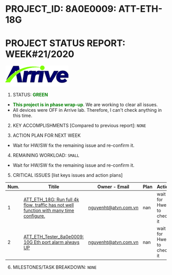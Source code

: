 # PROJECT_ID: 8A0E0009: ATT-ETH-18G
# PROJECT STATUS REPORT: WEEK#21/2020

[![Arrive](https://raw.githubusercontent.com/dangtv271202/atvn/master/ArriveTechLogoBlue.png)](https://www.arrivetechnologies.com)

1. STATUS: **<span style="color:GREEN">GREEN**

  * **<span style="color:GREEN">This project is in phase wrap-up**. We are working to clear all issues.
  * All devices were OFF in Arrive lab. Therefore, I can't check anything in this time.

2. KEY ACCOMPLISHMENTS [Compared to previous report]: `NONE`

3. ACTION PLAN FOR NEXT WEEK

  *  Wait for HW/SW fix the remaining issue and re-confirm it.

4. REMAINING WORKLOAD: ```SMALL```

  *  Wait for HW/SW fix the remaining issue and re-confirm it.

5. CRITICAL ISSUES [list keys issues and action plans]

|Num. |Titile |Owner - Email |Plan |Action |
| ------ | ------ | ------ | ------ | ------ |
| 1 | [ATT_ETH_18G: Run full 4k flow, traffic has not well function with many time configure.][O7-53] | nguyenht@atvn.com.vn | nan | wait for Hwer to check it|
| 2 | [ATT_ETH_Tester_8a0e0009: 10G Eth port alarm always UP][O7-40] | nguyenht@atvn.com.vn | nan | wait for Hwer to check it|

6. MILESTONES/TASK BREAKDOWN: ```NONE```

[//]: # (These are reference links used in the body of this note and get stripped out when the markdown processor does its job. There is no need to format nicely because it shouldn't be seen. Thanks SO - http://stackoverflow.com/questions/4823468/store-comments-in-markdown-syntax)

  [O7-54]:<https://crmplus.zoho.com/arrivetechnologies/index.do/cxapp/projects/arrivetechnologies#buginfo/403027000002130382/403027000005415138>
  [O7-53]:<https://crmplus.zoho.com/arrivetechnologies/index.do/cxapp/projects/arrivetechnologies#buginfo/403027000002130382/403027000005402377>
  [O7-52]:<https://crmplus.zoho.com/arrivetechnologies/index.do/cxapp/projects/arrivetechnologies#buginfo/403027000002130382/403027000005116047>
  [O7-48]:<https://crmplus.zoho.com/arrivetechnologies/index.do/cxapp/projects/arrivetechnologies#buginfo/403027000002130382/403027000004970083>
  [O7-44]:<https://crmplus.zoho.com/arrivetechnologies/index.do/cxapp/projects/arrivetechnologies#buginfo/403027000002130382/403027000004935179>
  [O7-43]:<https://crmplus.zoho.com/arrivetechnologies/index.do/cxapp/projects/arrivetechnologies#buginfo/403027000002130382/403027000004917118>
  [O7-42]:<https://crmplus.zoho.com/arrivetechnologies/index.do/cxapp/projects/arrivetechnologies#buginfo/403027000002130382/403027000004890053>
  [O7-41]:<https://crmplus.zoho.com/arrivetechnologies/index.do/cxapp/projects/arrivetechnologies#buginfo/403027000002130382/403027000004890030>
  [O7-40]:<https://crmplus.zoho.com/arrivetechnologies/index.do/cxapp/projects/arrivetechnologies#buginfo/403027000002130382/403027000004890007>
